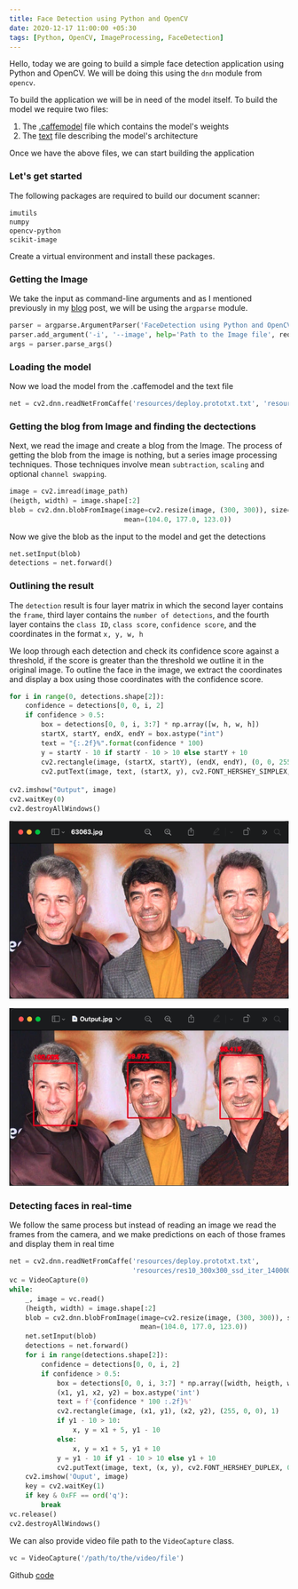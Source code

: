 ```yaml
---
title: Face Detection using Python and OpenCV
date: 2020-12-17 11:00:00 +05:30
tags: [Python, OpenCV, ImageProcessing, FaceDetection]
---
```


Hello, today we are going to build a simple face detection application using Python and OpenCV. We will be doing this using the `dnn` module from `opencv`.

To build the application we will be in need of the model itself. To build the model we require two files:

1. The [.caffemodel][model] file which contains the model's weights
2. The [text][text] file describing the model's architecture

Once we have the above files, we can start building the application

### Let's get started

The following packages are required to build our document scanner:

```text
imutils
numpy
opencv-python
scikit-image
```

Create a virtual environment and install these packages.

### Getting the Image

We take the input as command-line arguments and as I mentioned previously in my [blog][blog] post, we will be using the `argparse` module.

```python
parser = argparse.ArgumentParser('FaceDetection using Python and OpenCV')
parser.add_argument('-i', '--image', help='Path to the Image file', required=True, type=str)
args = parser.parse_args()
```

### Loading the model

Now we load the model from the .caffemodel and the text file

```python
net = cv2.dnn.readNetFromCaffe('resources/deploy.prototxt.txt', 'resources/res10_300x300_ssd_iter_140000.caffemodel')
```

### Getting the blog from Image and finding the dectections

Next, we read the image and create a blog from the Image. The process of getting the blob from the image is nothing, but a series image processing techniques.
Those techniques involve mean `subtraction`, `scaling` and optional `channel swapping`.

```python
image = cv2.imread(image_path)
(heigth, width) = image.shape[:2]
blob = cv2.dnn.blobFromImage(image=cv2.resize(image, (300, 300)), size=(300, 300), scalefactor=1.0,
                             mean=(104.0, 177.0, 123.0))
```

Now we give the blob as the input to the model and get the detections

```python
net.setInput(blob)
detections = net.forward()
```

### Outlining the result

The `detection` result is four layer matrix in which the second layer contains the `frame`, third layer contains the `number of detections`, and the fourth layer
contains the `class ID`, `class score`, `confidence score`, and the coordinates in the format `x, y, w, h`

We loop through each detection and check its confidence score against a threshold, if the score is greater than the threshold we outline it in the original image.
To outline the face in the image, we extract the coordinates and display a box using those coordinates with the confidence score.

```python
for i in range(0, detections.shape[2]):
    confidence = detections[0, 0, i, 2]
    if confidence > 0.5:
        box = detections[0, 0, i, 3:7] * np.array([w, h, w, h])
        startX, startY, endX, endY = box.astype("int")
        text = "{:.2f}%".format(confidence * 100)
        y = startY - 10 if startY - 10 > 10 else startY + 10
        cv2.rectangle(image, (startX, startY), (endX, endY), (0, 0, 255), 2)
        cv2.putText(image, text, (startX, y), cv2.FONT_HERSHEY_SIMPLEX, 0.45, (0, 0, 255), 2)

cv2.imshow("Output", image)
cv2.waitKey(0)
cv2.destroyAllWindows()
```

![Input Image](./Input.png "Input Image")

![Output Image](./Output.png "Output Image")

### Detecting faces in real-time

We follow the same process but instead of reading an image we read the frames from the camera, and we make predictions on each of those frames and display them in real time

```python
net = cv2.dnn.readNetFromCaffe('resources/deploy.prototxt.txt',
                               'resources/res10_300x300_ssd_iter_140000.caffemodel')
vc = VideoCapture(0)
while:
    _, image = vc.read()
    (heigth, width) = image.shape[:2]
    blob = cv2.dnn.blobFromImage(image=cv2.resize(image, (300, 300)), size=(300, 300), scalefactor=1.0,
                                 mean=(104.0, 177.0, 123.0))
    net.setInput(blob)
    detections = net.forward()
    for i in range(detections.shape[2]):
        confidence = detections[0, 0, i, 2]
        if confidence > 0.5:
            box = detections[0, 0, i, 3:7] * np.array([width, heigth, width, heigth])
            (x1, y1, x2, y2) = box.astype('int')
            text = f'{confidence * 100 :.2f}%'
            cv2.rectangle(image, (x1, y1), (x2, y2), (255, 0, 0), 1)
            if y1 - 10 > 10:
                x, y = x1 + 5, y1 - 10
            else:
                x, y = x1 + 5, y1 + 10
            y = y1 - 10 if y1 - 10 > 10 else y1 + 10
            cv2.putText(image, text, (x, y), cv2.FONT_HERSHEY_DUPLEX, 0.55, (0, 0, 255), 1)
    cv2.imshow('Ouput', image)
    key = cv2.waitKey(1)
    if key & 0xFF == ord('q'):
        break
vc.release()
cv2.destroyAllWindows()
```

We can also provide video file path to the `VideoCapture` class.

```python
vc = VideoCapture('/path/to/the/video/file')
```

Github [code][code]

[model]: https://github.com/bumblebee211196/FaceDetection/blob/main/resources/res10_300x300_ssd_iter_140000.caffemodel
[text]: https://github.com/bumblebee211196/FaceDetection/blob/main/resources/deploy.prototxt.txt
[blog]: https://bumblebee2196.netlify.app/simple-document-scanner/
[code]: https://github.com/bumblebee211196/FaceDetection
